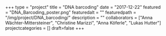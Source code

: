 +++
type = "project"
title = "DNA barcoding"
date = "2017-12-22"
featured = "DNA_Barcoding_poster.png"
featuredalt = ""
featuredpath = "/img/project/DNA_barcoding/"
description = ""
collaborators = ["Anna Wächter-Mittersteiner", "Christine Marizzi", "Anna Köferle", "Lukas Hutter"]
projectcategories = []
draft=false
+++
